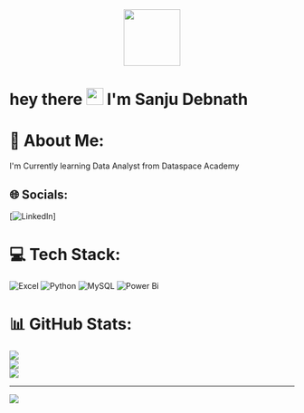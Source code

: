 <div id="header" align="center">
  <img src="https://media.giphy.com/media/M9gbBd9nbDrOTu1Mqx/giphy.gif" width="100"/>
</div>

<h1>
  hey there
  <img src="https://media.giphy.com/media/hvRJCLFzcasrR4ia7z/giphy.gif" width="30px"/>
  I'm Sanju Debnath
</h1>

# 💫 About Me:
I'm Currently learning Data Analyst from Dataspace Academy<br>


## 🌐 Socials:
[![LinkedIn](https://img.shields.io/badge/LinkedIn-%230077B5.svg?logo=linkedin&logoColor=white)]

# 💻 Tech Stack:
![Excel]([https://icons8.com/icon/117561/microsoft-excel-2019](https://img.shields.io/badge/Excel-3670A0?style=for-the-badge&logo=Excel&logoColor=ffdd54))
![Python](https://img.shields.io/badge/python-3670A0?style=for-the-badge&logo=python&logoColor=ffdd54) ![MySQL](https://img.shields.io/badge/mysql-%2300000f.svg?style=for-the-badge&logo=mysql&logoColor=white) ![Power Bi](https://img.shields.io/badge/power_bi-F2C811?style=for-the-badge&logo=powerbi&logoColor=black)
# 📊 GitHub Stats:
![](https://github-readme-stats.vercel.app/api?username=Sanjudebnath123&theme=dark&hide_border=false&include_all_commits=false&count_private=false)<br/>
![](https://github-readme-streak-stats.herokuapp.com/?user=Sanjudebnath123&theme=dark&hide_border=false)<br/>
![](https://github-readme-stats.vercel.app/api/top-langs/?username=Sanjudebnath123&theme=dark&hide_border=false&include_all_commits=false&count_private=false&layout=compact)

---
[![](https://visitcount.itsvg.in/api?id=Sanjudebnath123&icon=0&color=0)](https://visitcount.itsvg.in)

